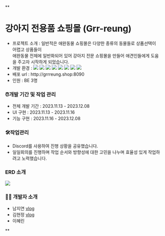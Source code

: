 **
<h1>강아지 전용품 쇼핑몰 (Grr-reung) </h2>
<ul>
  <li>프로젝트 소개 : 일반적은 애완동물 쇼핑몰은 다양한 종류의 동물들로 상품선택이 어렵고 상품들이 <br>애완동물 전체에 일반화되어 있어 강아지 전문 쇼핑몰을 만들어 애견인들에게 도움을 주고자 시작하게 되었습니다.
  <li>개발 환경 : 
    <img src="https://img.shields.io/badge/Java-007396?style=flat&logo=Java&logoColor=white" />
    <img src="https://img.shields.io/badge/Spring Boot-6DB33F?style=flat&logo=Spring Boot&logoColor=white" />
    <img src="https://img.shields.io/badge/Javascript-F7DF1E?style=flat&logo=Javascript&logoColor=white" />
    <img src="https://img.shields.io/badge/AWS EC2-FF9900?style=flat&logo=Amazon EC2&logoColor=white" />
    <img src="https://img.shields.io/badge/AWS RDS-527FFF?style=flat&logo=Amazon RDS&logoColor=white" />
    <img src="https://img.shields.io/badge/MySQL-4479A1?style=flat&logo=MySQL&logoColor=white" />
  	<img src="https://img.shields.io/badge/HTML5-E34F26?style=flat&logo=HTML5&logoColor=white" />
  	<img src="https://img.shields.io/badge/CSS3-1572B6?style=flat&logo=CSS3&logoColor=white" />
  </li>
  <li>배포 url : http://grrreung.shop:8090</li>
  <li>인원 : BE 3명</li>
</ul>

<h3>⏰개발 기간 및 작업 관리</h3>
<ul>
  <li>전체 개발 기간 : 2023.11.13 - 2023.12.08</li>
  <li>UI 구현 : 2023.11.13 - 2023.11.16</li>
  <li>기능 구현 : 2023.11.16 - 2023.12.08</li>
</ul>

<h3>🛠작업관리</h3>
<ul>
  <li>Discord를 사용하여 진행 상황을 공유했습니다.</li>
  <li>일일회의를 진행하며 작업 순서와 방향성에 대한 고민을 나누며 효율성 있게 작업하려고 노력했습니다.</li>
</ul>

<h3>ERD 소개</h3>
<img src="https://github.com/kim-nini/project01/assets/144875940/1d159e3b-f39b-4d1f-a56f-a66a20b49e2a" width="auto" height="auto"/>

<h3>👩‍💻 개발자 소개</h3>
<ul>
  <li>남지연
    <a href="https://velog.io/@duddjektjtro/posts">vlog</a>
  </li>
  <li>김현정
    <a href="https://velog.io/@hyunjeong9592/series">vlog</a>
  </li>
  <li>이혜린</li>
</ul>







**
